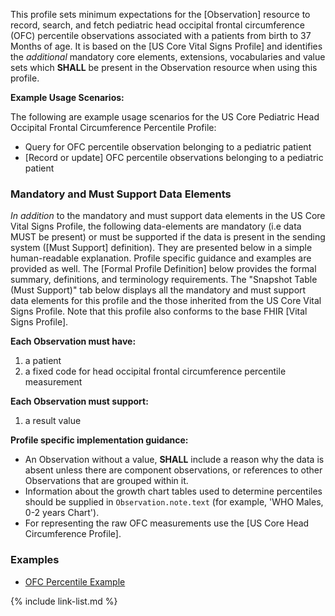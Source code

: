 
This profile sets minimum expectations for the [Observation] resource to record, search, and fetch pediatric head occipital frontal circumference (OFC) percentile observations associated with a patients from birth to 37 Months of age. It is based on the [US Core Vital Signs Profile] and identifies the *additional* mandatory core elements, extensions, vocabularies and value sets which **SHALL** be present in the Observation resource when using this profile.

**Example Usage Scenarios:**

The following are example usage scenarios for the US Core Pediatric Head Occipital Frontal Circumference Percentile Profile:

- Query for OFC percentile observation belonging to a pediatric patient
- [Record or update] OFC percentile observations belonging to a pediatric patient

### Mandatory and Must Support Data Elements

*In addition* to the mandatory and must support data elements in the US Core Vital Signs Profile, the following data-elements are mandatory (i.e data MUST be present) or must be supported if the data is present in the sending system ([Must Support] definition). They are presented below in a simple human-readable explanation. Profile specific guidance and examples are provided as well.  The [Formal Profile Definition] below provides the  formal summary, definitions, and terminology requirements.  The "Snapshot Table (Must Support)" tab below displays all the mandatory and must support data elements for this profile and the those inherited from the US Core Vital Signs Profile.  Note that this profile also conforms to the base FHIR [Vital Signs Profile].

**Each Observation must have:**

1.  a patient
1.  a fixed code for head occipital frontal circumference percentile measurement

**Each Observation must support:**

1.  a result value

**Profile specific implementation guidance:**

- An Observation without a value, **SHALL** include a reason why the data is absent unless there are component observations, or references to other Observations that are grouped within it.
- Information about the growth chart tables used to determine percentiles should be supplied in `Observation.note.text` (for example, 'WHO Males, 0-2 years Chart').
- For representing the raw OFC measurements use the [US Core Head Circumference Profile].

### Examples

- [OFC Percentile Example](Observation-ofc-percentile.html)

{% include link-list.md %}
